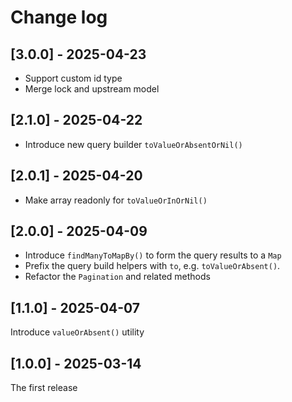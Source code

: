 # Change log

## [3.0.0] - 2025-04-23

- Support custom id type
- Merge lock and upstream model

## [2.1.0] - 2025-04-22

- Introduce new query builder `toValueOrAbsentOrNil()`

## [2.0.1] - 2025-04-20

- Make array readonly for `toValueOrInOrNil()`

## [2.0.0] - 2025-04-09

- Introduce `findManyToMapBy()` to form the query results to a `Map`
- Prefix the query build helpers with `to`, e.g. `toValueOrAbsent()`.
- Refactor the `Pagination` and related methods

## [1.1.0] - 2025-04-07

Introduce `valueOrAbsent()` utility

## [1.0.0] - 2025-03-14

The first release
